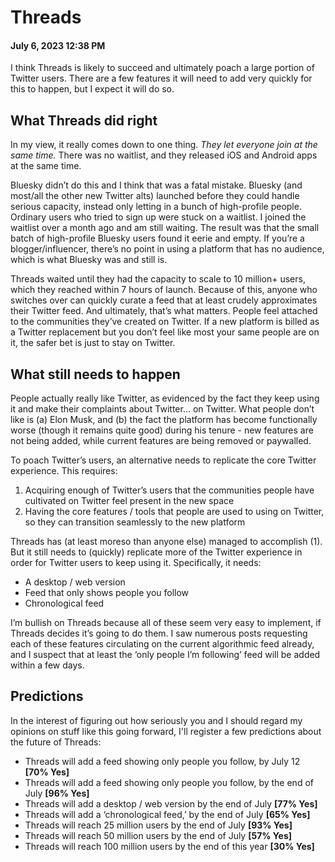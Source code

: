 # Threads
#### July 6, 2023 12:38 PM 

I think Threads is likely to succeed and ultimately poach a large portion of Twitter users. There are a few features it will need to add very quickly for this to happen, but I expect it will do so. 

## What Threads did right

In my view, it really comes down to one thing. *They let everyone join at the same time.* There was no waitlist, and they released iOS and Android apps at the same time.

Bluesky didn’t do this and I think that was a fatal mistake. Bluesky (and most/all the other new Twitter alts) launched before they could handle serious capacity, instead only letting in a bunch of high-profile people. Ordinary users who tried to sign up were stuck on a waitlist. I joined the waitlist over a month ago and am still waiting. The result was that the small batch of high-profile Bluesky users found it eerie and empty. If you’re a blogger/influencer, there’s no point in using a platform that has no audience, which is what Bluesky was and still is. 

Threads waited until they had the capacity to scale to 10 million+ users, which they reached  within 7 hours of launch. Because of this, anyone who switches over can quickly curate a  feed that at least crudely approximates their Twitter feed. And ultimately, that’s what matters. People feel attached to the communities they’ve created on Twitter. If a new platform is billed as a Twitter replacement but you don’t feel like most your same people are on it, the safer bet is just to stay on Twitter.

## What still needs to happen 

People actually really like Twitter, as evidenced by the fact they keep using it and make their complaints about Twitter... on Twitter. What people don’t like is (a) Elon Musk, and (b) the fact the platform has become functionally worse (though it remains quite good) during his tenure  - new features are not being added, while current features are being removed or paywalled. 

To poach Twitter’s users, an alternative needs to replicate the core Twitter experience. This requires:

1. Acquiring enough of Twitter’s users that the communities people have cultivated on Twitter feel present in the new space
2. Having the core features / tools that people are used to using on Twitter, so they can transition seamlessly to the new platform

Threads has (at least moreso than anyone else) managed to accomplish (1). But it still needs to (quickly) replicate more of the Twitter experience in order for Twitter users to keep using it. Specifically, it needs:  

- A desktop / web version
- Feed that only shows people you follow
- Chronological feed

I’m bullish on Threads because all of these seem very easy to implement, if Threads decides it’s going to do them. I saw numerous posts requesting each of these features circulating on the current algorithmic feed already, and I suspect that at least the ‘only people I’m following’ feed will be added within a few days.

## Predictions

In the interest of figuring out how seriously you and I should regard my opinions on stuff like this going forward, I'll register a few predictions about the future of Threads:

- Threads will add a feed showing only people you follow, by July 12 **[70% Yes]**
- Threads will add a feed showing only people you follow, by the end of July **[96% Yes]**
- Threads will add a desktop / web version by the end of July **[77% Yes]**
- Threads will add a ‘chronological feed,’ by the end of July **[65% Yes]**
- Threads will reach 25 million users by the end of July **[93% Yes]**
- Threads will reach 50 million users by the end of July **[57% Yes]**
- Threads will reach 100 million users by the end of this year **[30% Yes]**